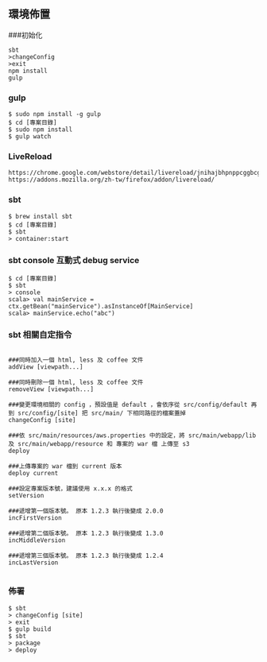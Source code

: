 
## 環境佈置

###初始化

```shell
sbt
>changeConfig
>exit
npm install
gulp
```

### gulp

```shell
$ sudo npm install -g gulp
$ cd [專案目錄]
$ sudo npm install
$ gulp watch
```

### LiveReload

```
https://chrome.google.com/webstore/detail/livereload/jnihajbhpnppcggbcgedagnkighmdlei
https://addons.mozilla.org/zh-tw/firefox/addon/livereload/
```

### sbt

```shell
$ brew install sbt
$ cd [專案目錄]
$ sbt
> container:start
```

### sbt console 互動式 debug service

```shell
$ cd [專案目錄]
$ sbt
> console
scala> val mainService = ctx.getBean("mainService").asInstanceOf[MainService]
scala> mainService.echo("abc")
```

### sbt 相關自定指令

```shell

###同時加入一個 html, less 及 coffee 文件
addView [viewpath...]

###同時刪除一個 html, less 及 coffee 文件
removeView [viewpath...]

###變更環境相關的 config ，預設值是 default ，會依序從 src/config/default 再到 src/config/[site] 把 src/main/ 下相同路徑的檔案蓋掉
changeConfig [site]

###依 src/main/resources/aws.properties 中的設定，將 src/main/webapp/lib 及 src/main/webapp/resource 和 專案的 war 檔 上傳至 s3
deploy

###上傳專案的 war 檔到 current 版本
deploy current

###設定專案版本號，建議使用 x.x.x 的格式
setVersion

###遞增第一個版本號。 原本 1.2.3 執行後變成 2.0.0
incFirstVersion

###遞增第二個版本號。 原本 1.2.3 執行後變成 1.3.0
incMiddleVersion

###遞增第三個版本號。 原本 1.2.3 執行後變成 1.2.4
incLastVersion


```

### 佈署

```shell
$ sbt
> changeConfig [site]
> exit
$ gulp build
$ sbt
> package
> deploy
```
